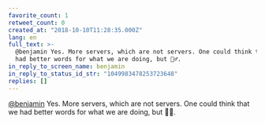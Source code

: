 ```yaml
---
favorite_count: 1
retweet_count: 0
created_at: "2018-10-10T11:28:35.000Z"
lang: en
full_text: >-
  @benjamin Yes. More servers, which are not servers. One could think that we
  had better words for what we are doing, but 🤷‍♂️.
in_reply_to_screen_name: benjamin
in_reply_to_status_id_str: "1049983478253723648"
replies: []
---
```


[@benjamin](https://twitter.com/benjamin) Yes. More servers, which are not
servers. One could think that we had better words for what we are doing, but 🤷‍♂️.

